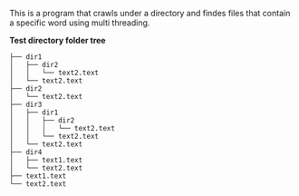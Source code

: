 This is a program that crawls under a directory and findes files that contain a specific word using multi threading.

**Test directory folder tree**
```
├── dir1
│   ├── dir2
│   │   └── text2.text
│   └── text2.text
├── dir2
│   └── text2.text
├── dir3
│   ├── dir1
│   │   ├── dir2
│   │   │   └── text2.text
│   │   └── text2.text
│   └── text2.text
├── dir4
│   ├── text1.text
│   └── text2.text
├── text1.text
└── text2.text
```
